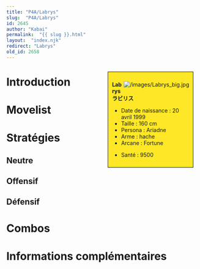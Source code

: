 ```yaml
---
title: "P4A/Labrys"
slug:  "P4A/Labrys"
id: 2645
author: "Kabai"
permalink:  "{{ slug }}.html"
layout:  "index.njk"
redirect: "Labrys"
old_id: 2658
---
```


<div style="float:right; border: 1px black solid; background-color: #FEE727; width: 40%; margin:15px; padding:10px">
<div style="float:right">

![](/images/Labrys_big.jpg "/images/Labrys_big.jpg")

</div>
<div>

**Labrys**  
**ラビリス**  
  

- Date de naissance : 20 avril 1999
- Taille : 160 cm
- Persona : Ariadne
- Arme : hache
- Arcane : Fortune

<!-- -->

- Santé : 9500

</div>
</div>

# Introduction

# Movelist

# Stratégies

## Neutre

## Offensif

## Défensif

# Combos

# Informations complémentaires
